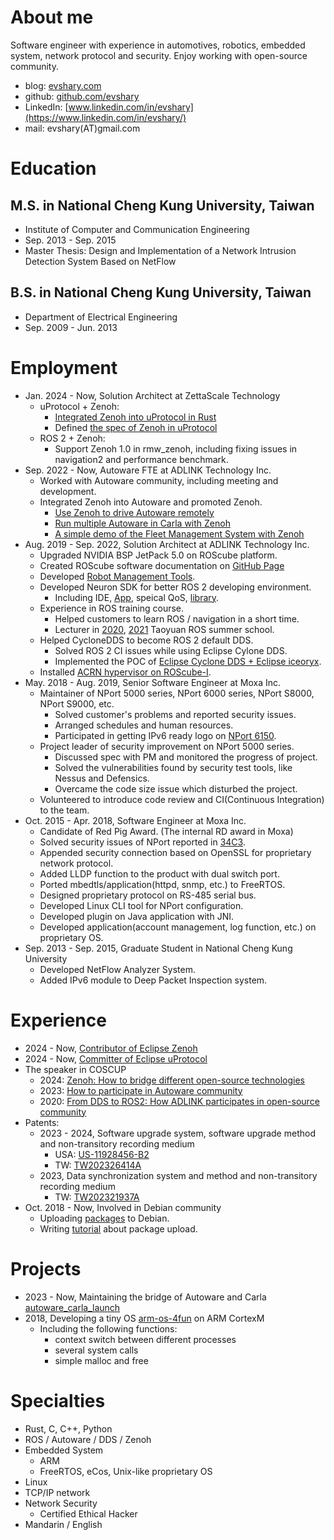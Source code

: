 # About me

Software engineer with experience in automotives, robotics, embedded system, network protocol and security.
Enjoy working with open-source community.

* blog: [evshary.com](https://evshary.com)
* github: [github.com/evshary](https://github.com/evshary)
* LinkedIn: [www.linkedin.com/in/evshary](https://www.linkedin.com/in/evshary/)
* mail: evshary(AT)gmail.com

# Education

## M.S. in National Cheng Kung University, Taiwan

* Institute of Computer and Communication Engineering
* Sep. 2013 - Sep. 2015
* Master Thesis: Design and Implementation of a Network Intrusion Detection System Based on NetFlow

## B.S. in National Cheng Kung University, Taiwan

* Department of Electrical Engineering
* Sep. 2009 - Jun. 2013

# Employment

* Jan. 2024 - Now, Solution Architect at ZettaScale Technology
    * uProtocol + Zenoh:
        * [Integrated Zenoh into uProtocol in Rust](https://github.com/eclipse-uprotocol/up-transport-zenoh-rust)
        * Defined [the spec of Zenoh in uProtocol](https://github.com/eclipse-uprotocol/up-spec/blob/main/up-l1/zenoh.adoc)
    * ROS 2 + Zenoh:
        * Support Zenoh 1.0 in rmw_zenoh, including fixing issues in navigation2 and performance benchmark.
* Sep. 2022 - Now, Autoware FTE at ADLINK Technology Inc.
    * Worked with Autoware community, including meeting and development.
    * Integrated Zenoh into Autoware and promoted Zenoh.
        * [Use Zenoh to drive Autoware remotely](https://autoware.org/driving-autoware-with-zenoh/)
        * [Run multiple Autoware in Carla with Zenoh](https://autoware.org/running-multiple-autoware-powered-vehicles-in-carla-using-zenoh/)
        * [A simple demo of the Fleet Management System with Zenoh](https://github.com/orgs/autowarefoundation/discussions/4780)
* Aug. 2019 - Sep. 2022, Solution Architect at ADLINK Technology Inc.
    * Upgraded NVIDIA BSP JetPack 5.0 on ROScube platform.
    * Created ROScube software documentation on [GitHub Page](https://adlink-ros.github.io/roscube-doc/index.html)
    * Developed [Robot Management Tools](https://github.com/Adlink-ROS/RMT-User-Manual).
    * Developed Neuron SDK for better ROS 2 developing environment.
        * Including IDE, [App](https://github.com/Adlink-ROS/neuron_app_overview), speical QoS, [library](https://github.com/adlink-ROS/mraa).
    * Experience in ROS training course.
        * Helped customers to learn ROS / navigation in a short time.
        * Lecturer in [2020](https://www.accupass.com/event/1906030750388632688090), [2021](https://www.accupass.com/event/2105310148261238953848) Taoyuan ROS summer school.
    * Helped CycloneDDS to become ROS 2 default DDS.
        * Solved ROS 2 CI issues while using Eclipse Cylone DDS.
        * Implemented the POC of [Eclipse Cyclone DDS + Eclipse iceoryx](https://github.com/eclipse-cyclonedds/cyclonedds/blob/iceoryx/docs/manual/shared_memory.rst).
    * Installed [ACRN hypervisor on ROScube-I](https://projectacrn.github.io/2.5/getting-started/roscube/roscube-gsg.html).
* May. 2018 - Aug. 2019, Senior Software Engineer at Moxa Inc.
    * Maintainer of NPort 5000 series, NPort 6000 series, NPort S8000, NPort S9000, etc.
        * Solved customer's problems and reported security issues.
        * Arranged schedules and human resources.
        * Participated in getting IPv6 ready logo on [NPort 6150](https://www.ipv6ready.org/db/index.php/public/logo/02-C-001886/).
    * Project leader of security improvement on NPort 5000 series.
        * Discussed spec with PM and monitored the progress of project.
        * Solved the vulnerabilities found by security test tools, like Nessus and Defensics.
        * Overcame the code size issue which disturbed the project.
    * Volunteered to introduce code review and CI(Continuous Integration) to the team.
* Oct. 2015 - Apr. 2018, Software Engineer at Moxa Inc.
    * Candidate of Red Pig Award. (The internal RD award in Moxa)
    * Solved security issues of NPort reported in [34C3](https://www.youtube.com/watch?v=Itgwb3rn7gE).
    * Appended security connection based on OpenSSL for proprietary network protocol.
    * Added LLDP function to the product with dual switch port.
    * Ported mbedtls/application(httpd, snmp, etc.) to FreeRTOS.
    * Designed proprietary protocol on RS-485 serial bus.
    * Developed Linux CLI tool for NPort configuration.
    * Developed plugin on Java application with JNI.
    * Developed application(account management, log function, etc.) on proprietary OS.
* Sep. 2013 - Sep. 2015, Graduate Student in National Cheng Kung University
    * Developed NetFlow Analyzer System.
    * Added IPv6 module to Deep Packet Inspection system.

# Experience

* 2024 - Now, [Contributor of Eclipse Zenoh](https://projects.eclipse.org/projects/iot.zenoh/who)
* 2024 - Now, [Committer of Eclipse uProtocol](https://projects.eclipse.org/projects/automotive.uprotocol/who)
* The speaker in COSCUP
    * 2024: [Zenoh: How to bridge different open-source technologies](https://youtu.be/x9HjfnzIJYA?si=MXXLlyR4kCw3bAYT)
    * 2023: [How to participate in Autoware community](https://youtu.be/vzsonpzmvxY?si=h91taU51ni83b18l)
    * 2020: [From DDS to ROS2: How ADLINK participates in open-source community](https://youtu.be/Yd8gsksUx0A?si=fBV57luB2-Sulig2)
* Patents:
    * 2023 - 2024, Software upgrade system, software upgrade method and non-transitory recording medium
        * USA: [US-11928456-B2](https://ppubs.uspto.gov/dirsearch-public/print/downloadPdf/11928456)
        * TW: [TW202326414A](https://gpss3.tipo.gov.tw/gpsskmc/gpssbkm?!!FRURLTW202326414A)
    * 2023, Data synchronization system and method and non-transitory recording medium
        * TW: [TW202321937A](https://gpss3.tipo.gov.tw/gpsskmc/gpssbkm?!!FRURLTW202321937A)
* Oct. 2018 - Now, Involved in Debian community
    * Uploading [packages](https://qa.debian.org/developer.php?login=evshary%40gmail.com) to Debian.
    * Writing [tutorial](https://hackmd.io/zjBAekZBTkS6_4gh0uvtQA) about package upload.

# Projects

* 2023 - Now, Maintaining the bridge of Autoware and Carla [autoware_carla_launch](https://autoware-carla-launch.readthedocs.io/en/latest/)
* 2018, Developing a tiny OS [arm-os-4fun](https://github.com/evshary/arm-os-4fun) on ARM CortexM
    * Including the following functions:
        * context switch between different processes
        * several system calls
        * simple malloc and free

# Specialties

* Rust, C, C++, Python
* ROS / Autoware / DDS / Zenoh
* Embedded System
    * ARM
    * FreeRTOS, eCos, Unix-like proprietary OS
* Linux
* TCP/IP network
* Network Security
    * Certified Ethical Hacker
* Mandarin / English
